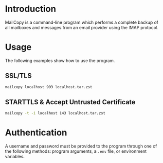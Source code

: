 # Introduction

MailCopy is a command-line program which performs a complete backup of all mailboxes and messages from an email provider using the IMAP protocol.

# Usage

The following examples show how to use the program.

## SSL/TLS

```bash
mailcopy localhost 993 localhost.tar.zst
```

## STARTTLS & Accept Untrusted Certificate

```bash
mailcopy -t -i localhost 143 localhost.tar.zst
```

# Authentication

A username and password must be provided to the program through one of the following methods: program arguments, a `.env` file, or environment variables.
